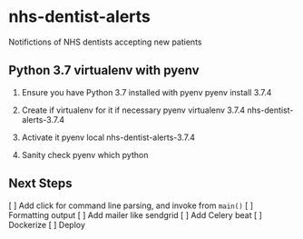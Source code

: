 # nhs-dentist-alerts
Notifictions of NHS dentists accepting new patients

## Python 3.7 virtualenv with pyenv
1. Ensure you have Python 3.7 installed with pyenv
        pyenv install 3.7.4

2. Create if virtualenv for it if necessary
     pyenv virtualenv 3.7.4 nhs-dentist-alerts-3.7.4

3. Activate it
    pyenv local nhs-dentist-alerts-3.7.4

4. Sanity check
    pyenv which python

## Next Steps

[ ] Add click for command line parsing, and invoke from `main()`
[ ] Formatting output
[ ] Add mailer like sendgrid
[ ] Add Celery beat
[ ] Dockerize
[ ] Deploy